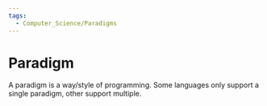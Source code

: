 ```yaml
---
tags:
  - Computer_Science/Paradigms
---
```

# Paradigm
A paradigm is a way/style of programming.
Some languages only support a single paradigm, other support multiple.